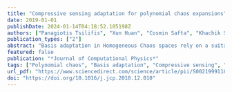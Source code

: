 ```yaml
---
title: "Compressive sensing adaptation for polynomial chaos expansions"
date: 2019-01-01
publishDate: 2024-01-14T04:18:52.105198Z
authors: ["Panagiotis Tsilifis", "Xun Huan", "Cosmin Safta", "Khachik Sargsyan", "Guilhem Lacaze", "J. C. Oefelein", "H. N. Najm", "R.G. Ghanem"]
publication_types: ["2"]
abstract: "Basis adaptation in Homogeneous Chaos spaces rely on a suitable rotation of the underlying Gaussian germ. Several rotations have been proposed in the literature resulting in adaptations with different convergence properties. In this paper we present a new adaptation mechanism that builds on compressive sensing algorithms, resulting in a reduced polynomial chaos approximation with optimal sparsity. The developed adaptation algorithm consists of a two-step optimization procedure that computes the optimal coefficients and the input projection matrix of a low dimensional chaos expansion with respect to an optimally rotated basis. We demonstrate the attractive features of our algorithm through several numerical examples including the application on Large-Eddy Simulation (LES) calculations of turbulent combustion in a HIFiRE scramjet engine."
featured: false
publication: "*Journal of Computational Physics*"
tags: ["Polynomial chaos", "Basis adaptation", "Compressive sensing", "-Minimization", "Dimensionality reduction", "Uncertainty propagation"]
url_pdf: "https://www.sciencedirect.com/science/article/pii/S0021999118308064"
doi: "https://doi.org/10.1016/j.jcp.2018.12.010"
---
```


